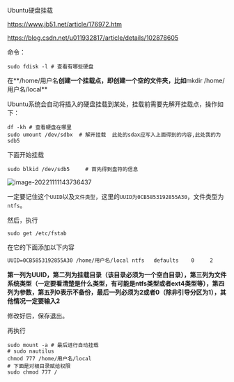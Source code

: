 Ubuntu硬盘挂载

https://www.jb51.net/article/176972.htm

https://blog.csdn.net/u011932817/article/details/102878605

命令：

```shell
sudo fdisk -l # 查看有哪些硬盘
```

在**/home/用户名**创建一个挂载点，即创建一个空的文件夹，比如**mkdir /home/用户名/local**

Ubuntu系统会自动将插入的硬盘挂载到某处，挂载前需要先解开挂载点，操作如下：

```shell
df -kh # 查看硬盘在哪里
sudo umount /dev/sdbx  # 解开挂载  此处的sdax应写入上面得到的内容,此处我的为sdb5
```

下面开始挂载

```shell
sudo blkid /dev/sdb5     # 首先得到盘符的信息
```

![image-20221111143736437](C:\Users\Administrator\AppData\Roaming\Typora\typora-user-images\image-20221111143736437.png)

一定要记住这个`UUID`以及`文件类型`，这里的`UUID为0CB5853192855A30`，文件类型为`ntfs`。

然后，执行

```shell
sudo get /etc/fstab
```

在它的下面添加以下内容

```txt
UUID=0CB5853192855A30 /home/用户名/local ntfs   defaults    0     2
```

**第一列为UUID，第二列为挂载目录（该目录必须为一个空白目录），第三列为文件系统类型（一定要看清楚是什么类型，有可能是ntfs类型或者ext4类型等），第四列为参数，第五列0表示不备份，最后一列必须为2或者0（除非引导分区为1），其他情况一定要输入2**

修改好后，保存退出。

再执行

```shell
sudo mount -a # 最后进行自动挂载
# sudo nautilus
chmod 777 /home/用户名/local
# 下面是对根目录赋给权限
sudo chmod 777 /
```

